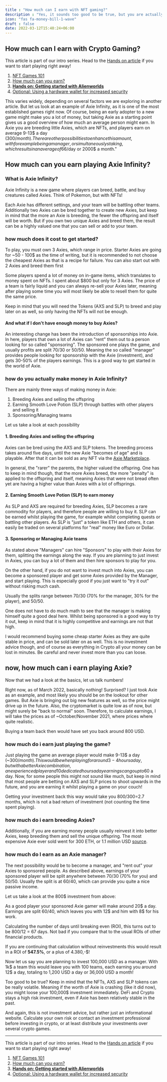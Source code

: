 ```yaml
---
title : "How much can I earn with NFT gaming?"
description : "Yes, it sounds too good to be true, but you are actually earning for playing games"
icon: "fas fa-money-bill-1-wave"
draft : false
date: 2022-03-12T15:40:24+06:00
---
```


## How much can I earn with Crypto Gaming?

This article is part of our intro series. Head to the [Hands on article](/services/how-do-i-get-started/) if you want to start playing right away!

1. [NFT Games 101](/services/nft-games-101/)
2. [How much can you earn?](/services/how-much-can-i-earn/)
3. **[Hands on: Getting started with Alienworlds](/services/how-do-i-get-started/)**
4. [Optional: Using a hardware wallet for increased security](/services/how-to-setup-a-hardwarewallet)

This varies widely, depending on several factors we are exploring in another article. But let us look at an example of Axie Infinity, as it is one of the most established games right now. Of course, being an early adopter to a new game might make you a lot of money, but taking Axie as a starting point gives us a good overview of how much an average person might earn. In Axie you are breeding little Axies, which are NFTs, and players earn on average 9-13$ a day (300$/month). 
There are other possibilities to enhance this amount, with for example being a manager, or simultaneously staking, which results in an average of 66$/day or 2000$ a month."

## How much can you earn playing Axie Infinity?

### What is Axie Infinity?

Axie Infinity is a new game where players can breed, battle, and buy creatures called Axies. Think of Pokemon, but with NFTs!

Each Axie has different settings, and your team will be battling other teams. Additionally two Axies can be bred together to create new Axies, but keep in mind that the more an Axie is breeding, the fewer the offspring and itself will be worth. But if you own two unique Axies and breed them, the result can be a highly valued one that you can sell or add to your team. 

### how much does it cost to get started?

To play, you must own 3 Axies, which range in price. Starter Axies are going for ~50 - 100$ as the time of writing, but it is recommended to not choose the cheapest Axies as that is a recipe for failure. You can also start out with 2 Axies and breed them first

Some players spend a lot of money on in-game items, which translates to money spent on NFTs. I spent about $800 but only for 3 Axies. The price of a team is fairly liquid and you can always re-sell your Axies later, meaning after playing some time you will most likely be able to resell them for quite the same price.

Keep in mind that you will need the Tokens (AXS and SLP) to breed and play later on as well, so only having the NFTs will not be enough.

#### And what if I don't have enough money to buy Axies?

An interesting change has been the introduction of sponsorships into Axie. In here, players that own a lot of Axies can "rent" them out to a person looking for so called "sponsoring". The sponsored one plays the game, and usually profits are split 70/30 or 50/50. Meaning the so called "manager" provides people looking for sponsorship with the Axie (investment), and gets 30-50% of the players earnings. This is a good way to get started in the world of Axie. 

### how do you actually make money in Axie Infinity?

There are mainly three ways of making money in Axie:

1. Breeding Axies and selling the offspring
2. Earning Smooth Love Potion (SLP) through battles with other players and selling it
3. Sponsoring/Managing teams

Let us take a look at each possibility

#### 1. Breeding Axies and selling the offspring

Axies can be bred using the AXS and SLP tokens. The breeding process takes around five days, until the new Axie "becomes of age" and is playable. After that it can be sold as any NFT via the [Axie Marketplace](https://marketplace.axieinfinity.com/).

In general, the "rarer" the parents, the higher valued the offspring. One has to keep in mind though, that the more Axies breed, the more "penalty" is applied to the offspring and itself, meaning Axies that were not bread often yet are having a higher value than Axies with a lot of offsprings. 

#### 2. Earning Smooth Love Potion (SLP) to earn money

As SLP and AXS are required for breeding Axies, SLP becomes a rare commodity for players, and therefore people are willing to buy it.
SLP can be earned whilst playing the game, for example whilst completing quests or battling other players. As SLP is "just" a token like ETH and others, it can easily be traded on several platforms for "real" money like Euro or Dollar.

#### 3. Sponsoring or Managing Axie teams

As stated above "Managers" can hire "Sponsors" to play with their Axies for them, splitting the earnings along the way. If you are planning to just invest in Axies, you can buy a lot of them and then hire sponsors to play for you.

On the other hand, if you do not want to invest much into Axies, you can become a sponsored player and get some Axies provided by the Manager, and start playing. This is especially good if you just want to "try it out" without risking much cash. 

Usually the splits range between 70/30 (70% for the manager, 30% for the player), and 50/50.

One does not have to do much math to see that the manager is making himself quite a good deal here. Whilst being sponsored is a good way to try it out, keep in mind that it is highly competitive and earnings are not that high.

I would recommend buying some cheap starter Axies as they are quite stable in price, and can be sold later on as well. This is no investment advice though, and of course as everything in Crypto all your money can be lost in minutes. Be careful and never invest more than you can loose.

## now, how much can i earn playing Axie?

Now that we had a look at the basics, let us talk numbers!

Right now, as of March 2022, basically nothing! Surprised? I just took Axie as an example, and most likely you should be on the lookout for other games. But Axie is bringing out big new features as well, so the price might drive up in the future.
Also, the cryptomarket is quite low as of now, but might surely be "back to normal" soon. Therefore, to calculate earnings, I will take the prices as of ~October/November 2021, where prices where quite realistic. 

Buying a team back then would have set you back around 800 USD.

### how much do i earn just playing the game?

Just playing the game an average player would make 9-13$ a day (~300$/month).
This would be when playing for around 3-4 hours a day, but with a better Axie combination, an experienced player and 10 dedicated hours a day earnings can go up to 60$ a day. Now, for some people this might not sound like much, but keep in mind that most people are betting on AXS and SLP prices to shoot upwards in the future, and you are earning it whilst playing a game on your couch!

Getting your investment back this way would take you 800$/300$=2.7 months, which is not a bad return of investment (not counting the time spent playing).

### how much do i earn breeding Axies?

Additionally, if you are earning money people usually reinvest it into better Axies, keep breeding them and sell the unique offspring. The most expensive Axie ever sold went for 300 ETH, or 1.1 million USD [source](https://www.esports.net/news/crypto-gaming/most-expensive-gaming-nft/).

### how much do I earn as an Axie manager?

The next possibility would be to become a manager, and "rent out" your Axies to sponsored people. As described above, earnings of your sponsored player will be split anywhere between 70/30 (70% for you) and 50/50. Usually the split is at 60/40, which can provide you quite a nice passive income.

Let us take a look at the 800$ investment from above:

As a good player your sponsored Axie gamer will make around 20$ a day. Earnings are split 60/40, which leaves you with 12$ and him with 8$ for his work.

Calculating the number of days until breaking even (ROI), this turns out to be 800$/12$ = 67 days. Not bad if you compare that to the usual ROIs of other financial products.

If you are continuing that calculation without reinvestments this would result in a ROI of **547.5%**, or a plus of 4.380,-$!

Now let us say you are planning to invest 100,000 USD as a manager. With 1k$ a team this would leave you with 100 teams, each earning you around 12$ a day, totaling to 1,200 USD a day or 36,000 USD a month!

Too good to be true? Keep in mind that the NFTs, AXS and SLP tokens can be really volatile. Meaning if the worth of Axie is crashing (like it did now), you might loose your 100,000$ investment immediately. DeFi and Crypto stays a high risk investment, even if Axie has been relatively stable in the past. 

And again, this is not investment advice, but rather just an informational website. Calculate your own risk or contact an investment professional before investing in crypto, or at least distribute your investments over several crypto games.

---

This article is part of our intro series. Head to the [Hands on article](/services/how-do-i-get-started/) if you want to start playing right away!

1. [NFT Games 101](/services/nft-games-101/)
2. [How much can you earn?](/services/how-much-can-i-earn/)
3. **[Hands on: Getting started with Alienworlds](/services/how-do-i-get-started/)**
4. [Optional: Using a hardware wallet for increased security](/services/how-to-setup-a-hardwarewallet)